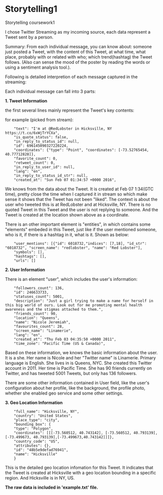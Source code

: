 # Storytelling1
Storytelling coursework1

I chose Twitter Streaming as my incoming source, each data represent a Tweet sent by a person. 

Summary: 
From each individual message, you can know about: someone just posted a Tweet, with the content of this Tweet, at what time, what place, probably with or related with who; which trend(hashtag) the Tweet follows. (Also can sense the mood of the poster by reading the words or using a sentiment analysis tool.).

Following is detailed interpretion of each message captured in the streaming:  

Each individual message can fall into 3 parts:

<b>1. Tweet Information</b>

the first several lines mainly represent the Tweet's key contents:
	
for example (picked from stream): 
		
		"text": "I'm at @RedLobster in Hicksville, NY https://t.co/6xWjTrYCXa", 
		"is_quote_status": false,  
		"in_reply_to_status_id": null, 
		"id": 696145090327220224, 
		"coordinates": {"type": "Point", "coordinates": [-73.52765454, 40.77712828]},
		"favorite_count": 0,
		"retweet_count": 0, 
		"in_reply_to_user_id": null, 
		"lang": "en", 
		"in_reply_to_status_id_str": null,
		"created_at": "Sun Feb 07 01:34:57 +0000 2016", 
We knows from the data about the Tweet. It is created at Feb 07 1:34(GTC time), pretty close the time when I captured it in stream so which make sense it shows that the Tweet has not been "liked". The context is about the user who tweeted this is at RedLobster and at Hicksville, NY. There is no quoted Tweet in this Tweet and the user is not replying to someone. And the Tweet is created at the location shown above as a coordinate.

There is an other important element is "entities", in which contains some "elements" embeded in this Tweet, just like if the user mentioned someone, who is it, if there is a hashtag in it, what is it. Shown as below:

		"user_mentions": [{"id": 6018732,"indices": [7,18], "id_str": "6018732", "screen_name": "redlobster", "name": "Red Lobster"], 
		"symbols": [], 
		"hashtags": [], 
		"urls": []

<b>2. User Information</b>

There is an element "user", which includes the user's information:

		"followers_count": 136, 
		"id": 246633733, 
		"statuses_count": 5001,
		"description": "Just a girl trying to make a name for herself in this big world of ours. Look out for me promoting mental health awareness and the stigmas attached to them.", 
		"friends_count": 90,
		"location": "Queens", 
		"name": "Nicole Jeremiah", 
		"favourites_count": 28, 
		"screen_name": "Linamerie", 
		"lang": "en", 
		"created_at": "Thu Feb 03 04:35:50 +0000 2011", 
		"time_zone": "Pacific Time (US & Canada)", 
		
Based on these information, we knows the basic information about the user. It is a she. Her name is Nicole and her "Twitter name" is Linamerie. Primary language is English. She lives in is Queens, NYC. She created this Twitter account in 2011. Her time is Pacific Time. She has 90 friends currently on Twitter, and has tweeted 5001 Tweets, but only has 136 followers.
	
There are some other information contained in User field, like the user's configuration about her profile, like the background, the profile photo, whether she enabled geo service and some other settings.
	
<b>3. Geo Location Information</b>

		"full_name": "Hicksville, NY", 
		"country": "United States", 
		"place_type": "city", 
		"bounding_box": {
		"type": "Polygon", 
		"coordinates": [[[-73.560512, 40.743142], [-73.560512, 40.793139], [-73.499673, 40.793139],[-73.499673,40.743142]]]}, 
		"country_code": "US", 
		"attributes": {}, 
		"id": "48b5e9defad76941", 
		"name": "Hicksville"
		}

This is the detailed geo location infomation for this Tweet. It indicates that the Tweet is created at Hicksville with a geo location bounding in a specific region. And Hicksville is in NY, US.

<b>The raw data is included in 'example.txt' file.</b>
 
 
